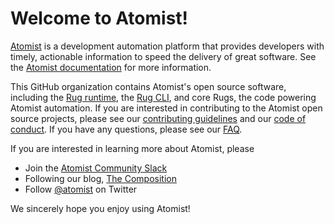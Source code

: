 # Welcome to Atomist!

[Atomist][atomist] is a development automation platform that provides
developers with timely, actionable information to speed the delivery
of great software.  See the [Atomist documentation][docs] for more
information.

[atomist]: https://www.atomist.com/
[docs]: http://docs.atomist.com/

This GitHub organization contains Atomist's open source software,
including the [Rug runtime][rug], the [Rug CLI][cli], and core Rugs,
the code powering Atomist automation.  If you are interested in
contributing to the Atomist open source projects, please see
our [contributing guidelines][contrib] and
our [code of conduct][code].  If you have any questions, please see
our [FAQ][faq].

[rug]: https://github.com/atomist/rug (Atomist Rug)
[cli]: https://github.com/atomist/rug-cli (Atomist Rug CLI)
[contrib]: CONTRIBUTING.md (Atomist Contributing Guidelines)
[code]: CODE_OF_CONDUCT.md (Atomist Code of Conduct)
[faq]: FAQ.md (Atomist Frequently Asked Questions)

If you are interested in learning more about Atomist, please

-   Join the [Atomist Community Slack][slack]
-   Following our blog, [The Composition][composition]
-   Follow [@atomist][twitter] on Twitter

[slack]: https://join.atomist.com/ (Atomist Community Slack)
[composition]: https://the-composition.com/ (Atomist Blog - The Composition)
[twitter]: https://twitter.com/atomist (@atomist - Twitter)

We sincerely hope you enjoy using Atomist!
